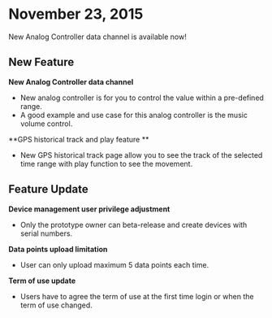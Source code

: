 # November 23, 2015

New Analog Controller data channel is available now!

## New Feature

**New Analog Controller data channel**

* New analog controller is for you to control the value within a pre-defined range.
* A good example and use case for this analog controller is the music volume control.

**GPS historical track and play feature **

* New GPS historical track page allow you to see the track of the selected time range with play function to see the movement.


## Feature Update

**Device management user privilege adjustment**

* Only the prototype owner can beta-release and create devices with serial numbers.

**Data points upload limitation**

* User can only upload maximum 5 data points each time.

**Term of use update**

* Users have to agree the term of use at the first time login or when the term of use changed.



